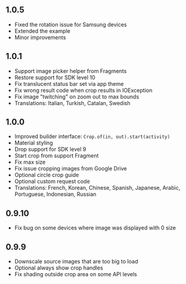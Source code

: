 ## 1.0.5

* Fixed the rotation issue for Samsung devices
* Extended the example
* Minor improvements

## 1.0.1

* Support image picker helper from Fragments
* Restore support for SDK level 10
* Fix translucent status bar set via app theme
* Fix wrong result code when crop results in IOException
* Fix image "twitching" on zoom out to max bounds
* Translations: Italian, Turkish, Catalan, Swedish

## 1.0.0

* Improved builder interface: `Crop.of(in, out).start(activity)`
* Material styling
* Drop support for SDK level 9
* Start crop from support Fragment
* Fix max size
* Fix issue cropping images from Google Drive
* Optional circle crop guide
* Optional custom request code
* Translations: French, Korean, Chinese, Spanish, Japanese, Arabic, Portuguese, Indonesian, Russian

## 0.9.10

* Fix bug on some devices where image was displayed with 0 size

## 0.9.9

* Downscale source images that are too big to load
* Optional always show crop handles
* Fix shading outside crop area on some API levels
